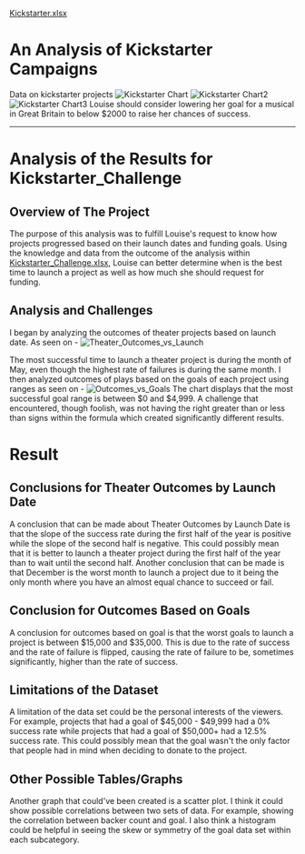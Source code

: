 [Kickstarter.xlsx](https://github.com/F-R-Mitchell/kickstarter-analysis/files/7049133/Kickstarter.xlsx)
# An Analysis of Kickstarter Campaigns

Data on kickstarter projects
![Kickstarter Chart](https://user-images.githubusercontent.com/87910875/130846361-c7367dce-ab91-4e29-a2f6-7a09c84634d6.png)
![Kickstarter Chart2](https://user-images.githubusercontent.com/87910875/130846416-0391b5a8-273b-4956-bc53-9ffd0418a77f.png)
![Kickstarter Chart3](https://user-images.githubusercontent.com/87910875/130846422-3a845b6b-8541-4096-8f6e-516ce4875e68.png)
Louise should consider lowering her goal for a musical in Great Britain to below $2000 to raise her chances of success. 

---
# Analysis of the Results for Kickstarter_Challenge
## Overview of The Project
The purpose of this analysis was to fulfill Louise's request to know how projects progressed based on their launch dates and funding goals. Using the knowledge and data from the outcome of the analysis within [Kickstarter_Challenge.xlsx](https://github.com/F-R-Mitchell/kickstarter-analysis/files/7071715/Kickstarter_Challenge.xlsx), Louise can better determine when is the best time to launch a project as well as how much she should request for funding.

## Analysis and Challenges
I began by analyzing the outcomes of theater projects based on launch date. As seen on - ![Theater_Outcomes_vs_Launch](https://user-images.githubusercontent.com/87910875/131050642-f879f9cc-6337-4f8a-84e2-9221dcca12f2.png)

The most successful time to launch a theater project is during the month of May, even though the highest rate of failures is during the same month. I then analyzed outcomes of plays based on the goals of each project using ranges as seen on - ![Outcomes_vs_Goals](https://user-images.githubusercontent.com/87910875/131050693-7f62b9c7-da63-4c49-9359-ce5eb06ba4e7.png)
The chart displays that the most successful goal range is between $0 and $4,999. A challenge that encountered, though foolish, was not having the right greater than or less than signs within the formula which created significantly different results.

# Result
## Conclusions for Theater Outcomes by Launch Date
A conclusion that can be made about Theater Outcomes by Launch Date is that the slope of the success rate during the first half of the year is positive while the slope of the second half is negative. This could possibly mean that it is better to launch a theater project during the first half of the year than to wait until the second half. Another conclusion that can be made is that December is the worst month to launch a project due to it being the only month where you have an almost equal chance to succeed or fail.

## Conclusion for Outcomes Based on Goals
A conclusion for outcomes based on goal is that the worst goals to launch a project is between $15,000 and $35,000. This is due to the rate of success and the rate of failure is flipped, causing the rate of failure to be, sometimes significantly, higher than the rate of success. 

## Limitations of the Dataset
A limitation of the data set could be the personal interests of the viewers. For example, projects that had a goal of $45,000 - $49,999 had a 0% success rate while projects that had a goal of $50,000+ had a 12.5% success rate. This could possibly mean that the goal wasn't the only factor that people had in mind when deciding to donate to the project. 

## Other Possible Tables/Graphs
Another graph that could've been created is a scatter plot. I think it could show possible correlations between two sets of data. For example, showing the correlation between backer count and goal. I also think a histogram could be helpful in seeing the skew or symmetry of the goal data set within each subcategory.
